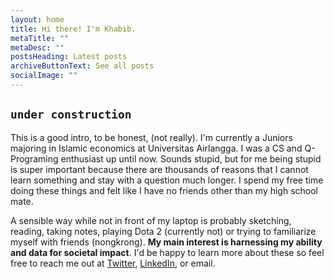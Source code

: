 ```yaml
---
layout: home
title: Hi there! I'm Khabib.
metaTitle: ""
metaDesc: ""
postsHeading: Latest posts
archiveButtonText: See all posts
socialImage: ""
---
```

## `under construction`

This is a good intro, to be honest, (not really). I'm currently a Juniors majoring in Islamic economics at Universitas Airlangga. I was a CS and Q-Programing enthusiast up until now. Sounds stupid, but for me being stupid is super important because there are thousands of reasons that I cannot learn something and stay with a question much longer. I spend my free time doing these things and felt like I have no friends other than my high school mate. 

A sensible way while not in front of my laptop is probably sketching, reading, taking notes, playing Dota 2 (currently not) or trying to familiarize myself with friends (nongkrong). **My main interest is harnessing my ability and data for societal impact**. I'd be happy to learn more about these so feel free to reach me out at [Twitter](https://twitter.com/khabibdee), [LinkedIn](https://www.linkedin.com/in/ahmad-khabib-dwi-anggara-5945a8192/), or email.